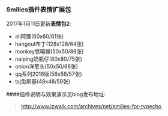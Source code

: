 ### Smilies插件表情扩展包
2017年1月11日更新**表情包2**: 
+ ali阿狸(60x60/61张)
+ hangout布丁(128x128/64张)
+ monkey悠嘻猴(50x50/86张)
+ naiping奶瓶仔(80x80/75张)
+ onion洋葱头(50x50/66张)
+ qq系列2016版(56x56/57张)
+ tsj兔斯基(48x48/59张)

####插件说明与效果演示见blog发布地址: 
 > http://www.jzwalk.com/archives/net/smilies-for-typecho